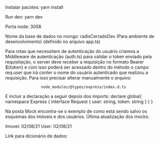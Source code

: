 Instalar pacotes:
yarn install

Run dev:
yarn dev

Porta node: 3058

Nome da base de dados no mongo: 
    radisCerradoDev (Para ambiente de desenvolvimento)
    (definido no arquivo app.ts)

Para rotas que necessitem de autenticação do usuário criamos a Middleware de autenticação (auth.ts) para validar o token enviado pela requisitação, o server deve receber a requisição no formato Bearer ${token} e com isso poderá ser acessado dentro do método o campo req.user que irá conter o nome do usuário autenticado que realizou a requisição.
Para isso precisar alterar manualmente o arquivo:

                    node_modules/@types/express/index.d.ts

E incluir a declaração a seguir depois dos imports:
declare global{
    namespace Express {
        interface Request {
            user: string,
            token: string
        }
    }
}

Na posta Mock encontra-se o exemplo de como está sendo salvo os esquemas dos imóveis e dos usuários.
Última atualização dos mocks:

Imovel: 02/08/21
User: 02/08/21

Link para dicionário de dados: 
